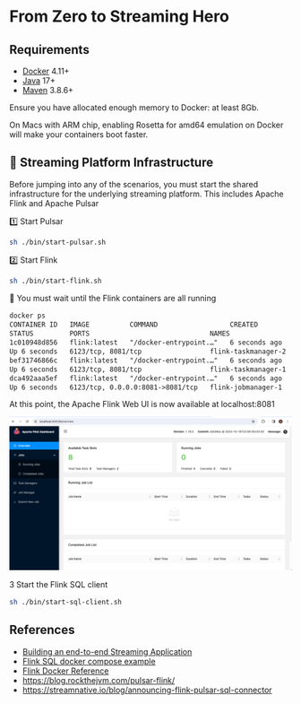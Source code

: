 # From Zero to Streaming Hero

Requirements
------------

- [Docker](https://www.docker.com/get-started) 4.11+
- [Java](https://openjdk.org/install/) 17+
- [Maven](https://maven.apache.org/download.cgi) 3.8.6+


Ensure you have allocated enough memory to Docker: at least 8Gb.

On Macs with ARM chip, enabling Rosetta for amd64 emulation on Docker will make your containers boot faster.



🏢 Streaming Platform Infrastructure
--------------------------------------

Before jumping into any of the scenarios, you must start the shared infrastructure for the underlying streaming platform. 
This includes Apache Flink and Apache Pulsar


1️⃣ Start Pulsar

```bash
sh ./bin/start-pulsar.sh
```

2️⃣ Start Flink

```bash
sh ./bin/start-flink.sh
```


👀 You must wait until the Flink containers are all running

```
docker ps
CONTAINER ID   IMAGE          COMMAND                  CREATED         STATUS         PORTS                              NAMES
1c010948d856   flink:latest   "/docker-entrypoint.…"   6 seconds ago   Up 6 seconds   6123/tcp, 8081/tcp                 flink-taskmanager-2
bef31746866c   flink:latest   "/docker-entrypoint.…"   6 seconds ago   Up 6 seconds   6123/tcp, 8081/tcp                 flink-taskmanager-1
dca492aaa5ef   flink:latest   "/docker-entrypoint.…"   6 seconds ago   Up 6 seconds   6123/tcp, 0.0.0.0:8081->8081/tcp   flink-jobmanager-1
```

At this point, the Apache Flink Web UI is now available at localhost:8081

![Flink-UI.png](images%2FFlink-UI.png)

3 Start the Flink SQL client

```bash
sh ./bin/start-sql-client.sh
```

References
------------
- [Building an end-to-end Streaming Application](https://flink.apache.org/2020/07/28/flink-sql-demo-building-an-end-to-end-streaming-application/)
- [Flink SQL docker compose example](https://github.com/Aiven-Open/sql-cli-for-apache-flink-docker/blob/main/docker-compose.yml)
- [Flink Docker Reference](https://frameworks.readthedocs.io/en/latest/big-data/apache/flinkDocker.html)
- https://blog.rockthejvm.com/pulsar-flink/
- https://streamnative.io/blog/announcing-flink-pulsar-sql-connector
